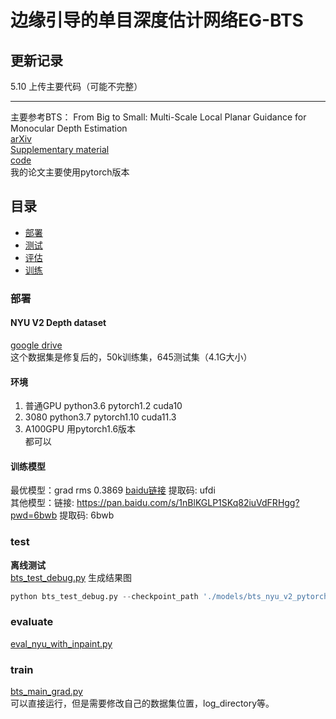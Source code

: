 # 边缘引导的单目深度估计网络EG-BTS

## 更新记录 
5.10 上传主要代码（可能不完整）

---

主要参考BTS：
From Big to Small: Multi-Scale Local Planar Guidance for Monocular Depth Estimation   
[arXiv](https://arxiv.org/abs/1907.10326)  
[Supplementary material](https://arxiv.org/src/1907.10326v4/anc/bts_sm.pdf)  
[code](https://github.com/cleinc/bts)  
我的论文主要使用pytorch版本


## 目录

- [部署](#部署)
- [测试](#test)
- [评估](#evaluate)
- [训练](#train)
### 部署
#### NYU V2 Depth dataset
[google drive](https://drive.google.com/file/d/1WoOZOBpOWfmwe7bknWS5PMUCLBPFKTOw/view)  
这个数据集是修复后的，50k训练集，645测试集（4.1G大小）

#### 环境
1. 普通GPU python3.6 pytorch1.2 cuda10  
2. 3080 python3.7 pytorch1.10 cuda11.3  
3. A100GPU 用pytorch1.6版本  
都可以
#### 训练模型
最优模型：grad rms 0.3869 [baidu链接](https://pan.baidu.com/s/1nYdpmtm5C66HgTPIvtsXfw?pwd=ufdi) 提取码: ufdi  
其他模型：链接: https://pan.baidu.com/s/1nBlKGLP1SKq82iuVdFRHgg?pwd=6bwb 提取码: 6bwb
### test
**离线测试**  
[bts_test_debug.py](bts_test_debug.py)
生成结果图  
``` python
python bts_test_debug.py --checkpoint_path './models/bts_nyu_v2_pytorch_test/model_rms_gradorin4392' --save_name 'grad08'
```

### evaluate
[eval_nyu_with_inpaint.py](eval_nyu_with_inpaint.py)

### train
[bts_main_grad.py](bts_main_grad.py)  
可以直接运行，但是需要修改自己的数据集位置，log_directory等。